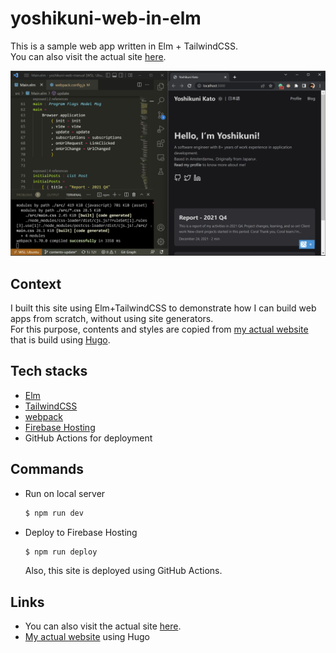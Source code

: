 # yoshikuni-web-in-elm

This is a sample web app written in Elm + TailwindCSS.  
You can also visit the actual site [here](https://yoshikuni-web.web.app/).  

![](./YoshikuniWebManual.png)

## Context
I built this site using Elm+TailwindCSS to demonstrate how I can build web apps from scratch, without using site generators.  
For this purpose, contents and styles are copied from [my actual website](https://yoshikuni-web.com/) that is build using [Hugo](https://gohugo.io/). 

## Tech stacks
- [Elm](https://elm-lang.org/)
- [TailwindCSS](https://tailwindcss.com/)
- [webpack](https://webpack.js.org/)
- [Firebase Hosting](https://firebase.google.com/docs/hosting)
- GitHub Actions for deployment

## Commands
- Run on local server
  ```sh
  $ npm run dev
  ```

- Deploy to Firebase Hosting
  ```sh
  $ npm run deploy
  ```
  Also, this site is deployed using GitHub Actions.

## Links
- You can also visit the actual site [here](https://yoshikuni-web.web.app/).  
- [My actual website](https://yoshikuni-web.com/) using Hugo
